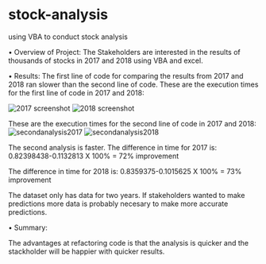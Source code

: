 # stock-analysis
using VBA to conduct stock analysis

•	Overview of Project: The Stakeholders are interested in the results of thousands of stocks in 2017 and 2018 using VBA and excel. 

•	Results: 
The first line of code for comparing the results from 2017 and 2018 ran slower than the second line of code. 
These are the execution times for the first line of code in 2017 and 2018:

![2017 screenshot](https://user-images.githubusercontent.com/93004712/142922962-84f551bc-90a2-4832-a9af-5f81c193bef2.png)
![2018 screenshot](https://user-images.githubusercontent.com/93004712/142922964-3f9e533d-c4b5-4bb5-85c8-9113028a4bec.png)

These are the execution times for the second line of code in 2017 and 2018:
![secondanalysis2017](https://user-images.githubusercontent.com/93004712/142923075-102a30d1-b969-4bed-ac44-6e06fb82b05a.png)
![secondanalysis2018](https://user-images.githubusercontent.com/93004712/142923077-2ddad58e-e4c9-44fd-8d29-656773ef4d07.png)


The second analysis is faster. 
The difference in time for 2017 is:
0.82398438-0.1132813 X 100% = 72% improvement

The difference in time for 2018 is:
0.8359375-0.1015625 X 100% = 73% improvement


The dataset only has data for two years. If stakeholders wanted to make predictions more data is probably necesary to make more accurate predictions. 


•	Summary:

The advantages at refactoring code is that the analysis is quicker and the stackholder will be happier with quicker results.


